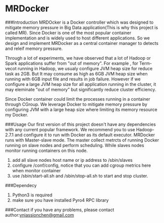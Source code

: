# MRDocker

###Introduction
MRDOcker is a Docker controller which was designed to mitigate memory pressure in Big Data application(This is why this project is called MR). Since Docker is one of the most popular container implementation and is widely used to host different applications. So we design and implement MRDocker as a central container manager to detects and releif memory pressure.

Through a lot of experiments, we have observed that a lot of Hadoop or Spark applications suffer from "out of memory". For example , for Term-vecot running in Hadoop, we usualy configure JVM heap size for reduce task as 2GB. But It may consume as high as 6GB JVM heap size when running with 6GB input file and results in job failure. However if we configure a large JVM heap size for all application running in the cluster, it may eleminate "out of memory" but significantly reduce cluster efficiency.

Since Docker container could limit the processes running in a container through CGroup. We leverage Docker to mitigate memory pressure by configuring JVM with a large heap size where limiting its memory resource my Docker.


###Usage 
Our first version of this project doesn't have any dependencies with any current popular framework. We recommend you to use Hadoop-2.7.1 and configure it to run with Docker as its default executor. MRDocker runs with Master-slave mode. The master collect metrcts of running Docker running on slave nodes and perform scheduling. While slaves nodes monitor running containers on this node.

1. add all slave nodes host name or ip address to  /sbin/slaves
2. configure /conf/config, notice that you can add cgroup metrics here when monitor container
3. use /sbin/start-all.sh and /sbin/stop-all.sh to start and stop cluster.


###Dependecy
1. Python3 is required 
2. make sure you have installed Pyro4 RPC library


###Contact
if you have any problems, please contact author:ynjassionchen@gmail.com

